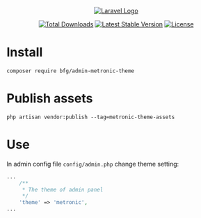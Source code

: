 <p align="center"><a href="https://wood.veskod.com/documentation/admin-panel" target="_blank"><img src="https://wood.veskod.com/images/logo.png" alt="Laravel Logo"></a></p><p align="center"><a href="https://packagist.org/packages/bfg/admin-audit"><img src="https://img.shields.io/packagist/dt/bfg/admin-audit" alt="Total Downloads"></a><a href="https://packagist.org/packages/bfg/admin-audit"><img src="https://img.shields.io/packagist/v/bfg/admin-audit" alt="Latest Stable Version"></a><a href="https://packagist.org/packages/bfg/admin-audit"><img src="https://img.shields.io/packagist/l/bfg/admin-audit" alt="License"></a></p># Install```composer require bfg/admin-metronic-theme```# Publish assets```php artisan vendor:publish --tag=metronic-theme-assets```# UseIn admin config file `config/admin.php` change theme setting:```php...    /**     * The theme of admin panel     */    'theme' => 'metronic',...```